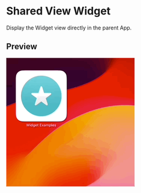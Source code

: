 # Shared View Widget

Display the Widget view directly in the parent App.

## Preview

![Shared View Widget](../../Resources/Recordings/SharedViewWidget.gif)
